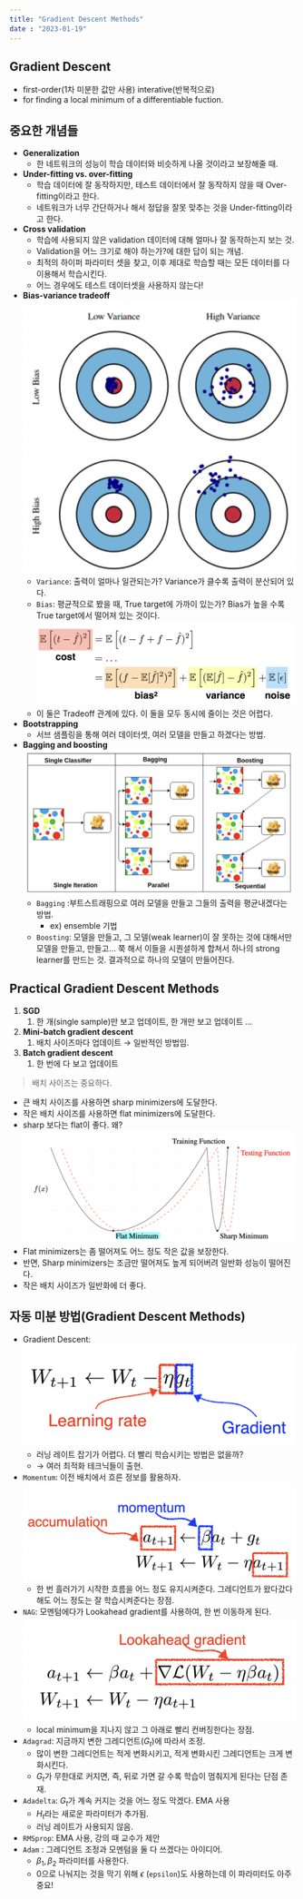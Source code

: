 ```yaml
---
title: "Gradient Descent Methods"
date : "2023-01-19"
---
```

## Gradient Descent

-   first-order(1차 미분한 값만 사용) interative(반복적으로)
-   for finding a local minimum of a differentiable fuction.

## 중요한 개념들

-   **Generalization**
    -   한 네트워크의 성능이 학습 데이터와 비슷하게 나올 것이라고 보장해줄 때.
-   **Under-fitting vs. over-fitting**
    -   학습 데이터에 잘 동작하지만, 테스트 데이터에서 잘 동작하지 않을 때 Over-fitting이라고 한다.
    -   네트워크가 너무 간단하거나 해서 정답을 잘못 맞추는 것을 Under-fitting이라고 한다.
-   **Cross validation**
    -   학습에 사용되지 않은 validation 데이터에 대해 얼마나 잘 동작하는지 보는 것.
    -   Validation을 어느 크기로 해야 하는가?에 대한 답이 되는 개념.
    -   최적의 하이퍼 파라미터 셋을 찾고, 이후 제대로 학습할 때는 모든 데이터를 다 이용해서 학습시킨다.
    -   어느 경우에도 테스트 데이터셋을 사용하지 않는다!
-   **Bias-variance tradeoff**
    ![](notes/images/스크린샷%202023-01-11%20오전%2012.29.10.png)
    -   `Variance`: 출력이 얼마나 일관되는가? Variance가 클수록 출력이 분산되어 있다.
    -   `Bias`: 평균적으로 봤을 때, True target에 가까이 있는가? Bias가 높을 수록 True target에서 떨어져 있는 것이다.
	![](notes/images/스크린샷%202023-01-11%20오전%2012.31.43.png)
    -   이 둘은 Tradeoff 관계에 있다. 이 둘을 모두 동시에 줄이는 것은 어렵다.
-   **Bootstrapping**
    -   서브 샘플링을 통해 여러 데이터셋, 여러 모델을 만들고 하겠다는 방법.
-   **Bagging and boosting**
	![](notes/images/스크린샷%202023-01-11%20오전%2012.35.40.png)
    -   `Bagging` :부트스트래핑으로 여러 모델을 만들고 그들의 출력을 평균내겠다는 방법.
        -   ex) ensemble 기법
    -   `Boosting`: 모델을 만들고, 그 모델(weak learner)이 잘 못하는 것에 대해서만 모델을 만들고, 만들고… 쭉 해서 이들을 시퀀셜하게 합쳐서 하나의 strong learner를 만드는 것. 결과적으로 하나의 모델이 만들어진다.

## Practical Gradient Descent Methods
1.  **SGD**
    1.  한 개(single sample)만 보고 업데이트, 한 개만 보고 업데이트 …
2.  **Mini-batch gradient descent**
    1.  배치 사이즈마다 업데이트 → 일반적인 방법임.
3.  **Batch gradient descent**
    1.  한 번에 다 보고 업데이트

> 배치 사이즈는 중요하다.

-   큰 배치 사이즈를 사용하면 sharp minimizers에 도달한다.
-   작은 배치 사이즈를 사용하면 flat minimizers에 도달한다.
-   sharp 보다는 flat이 좋다. 왜?
	![](notes/images/스크린샷%202023-01-11%20오전%2012.41.06.png)
-   Flat minimizers는 좀 떨어져도 어느 정도 작은 값을 보장한다.
-   반면, Sharp minimizers는 조금만 떨어져도 높게 되어버려 일반화 성능이 떨어진다.
-   작은 배치 사이즈가 일반화에 더 좋다.
    

## 자동 미분 방법(Gradient Descent Methods)

-   Gradient Descent:
	![](notes/images/스크린샷%202023-01-11%20오전%2012.43.39.png)
    -   러닝 레이트 잡기가 어렵다. 더 빨리 학습시키는 방법은 없을까?
    -   → 여러 최적화 테크닉들이 출현.
-   `Momentum`: 이전 배치에서 흐른 정보를 활용하자.
	  ![](notes/images/스크린샷%202023-01-11%20오전%2012.45.00.png)
    -   한 번 흘러가기 시작한 흐름을 어느 정도 유지시켜준다. 그레디언트가 왔다갔다 해도 어느 정도는 잘 학습시켜준다는 장점.
-   `NAG`: 모멘텀에다가 Lookahead gradient를 사용하여, 한 번 이동하게 된다.
	![](notes/images/스크린샷%202023-01-11%20오전%2012.48.06.png)
    -   local minimum을 지나지 않고 그 아래로 빨리 컨버징한다는 장점.
-   `Adagrad`: 지금까지 변한 그레디언트($G_t)$에 따라서 조정.
    -   많이 변한 그레디언트는 적게 변화시키고, 적게 변화시킨 그레디언트는 크게 변화시킨다.
    -   $G_t$가 무한대로 커지면, 즉, 뒤로 가면 갈 수록 학습이 멈춰지게 된다는 단점 존재.
-   `Adadelta`: $G_t$가 계속 커지는 것을 어느 정도 막겠다. EMA 사용
    -   $H_t$라는 새로운 파라미터가 추가됨.
    -   러닝 레이트가 사용되지 않음.
-   `RMSprop`: EMA 사용, 강의 때 교수가 제안
-   `Adam` : 그레디언트 조정과 모멘텀을 둘 다 쓰겠다는 아이디어.
    -   $\beta_1, \beta_2$ 파라미터를 사용한다.
    -   0으로 나눠지는 것을 막기 위해 $\epsilon$ (`epsilon`)도 사용하는데 이 파라미터도 아주 중요!